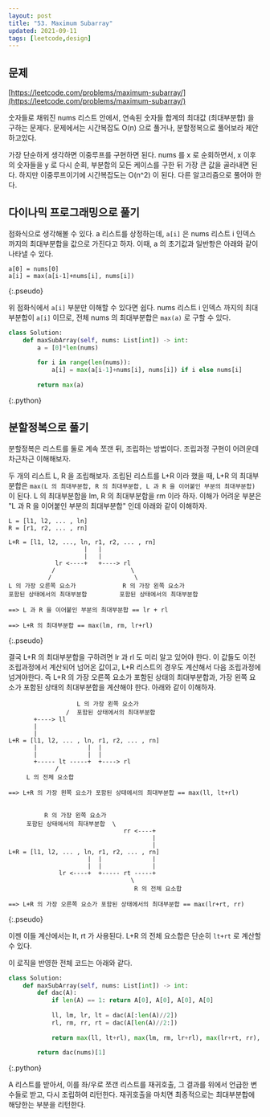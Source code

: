 ```yaml
---
layout: post
title: "53. Maximum Subarray"
updated: 2021-09-11
tags: [leetcode,design]
---
```


## 문제

[https://leetcode.com/problems/maximum-subarray/](https://leetcode.com/problems/maximum-subarray/)

숫자들로 채워진 nums 리스트 안에서, 연속된 숫자들 합계의 최대값 (최대부분합) 을 구하는 문제다. 문제에서는 시간복잡도 O(n) 으로 풀거나, 분할정복으로 풀어보라 제안하고있다.

가장 단순하게 생각하면 이중루프를 구현하면 된다. nums 를 x 로 순회하면서, x 이후의 숫자들을 y 로 다시 순회, 부분합의 모든 케이스를 구한 뒤 가장 큰 값을 골라내면 된다. 하지만 이중루프이기에 시간복잡도는 O(n^2) 이 된다. 다른 알고리즘으로 풀어야 한다.

## 다이나믹 프로그래밍으로 풀기

점화식으로 생각해볼 수 있다. a 리스트를 상정하는데, `a[i]` 은 nums 리스트 i 인덱스까지의 최대부분합을 값으로 가진다고 하자. 이때, a 의 초기값과 일반항은 아래와 같이 나타낼 수 있다.

```plaintext
a[0] = nums[0]
a[i] = max(a[i-1]+nums[i], nums[i])
```
{:.pseudo}

위 점화식에서 `a[i]` 부분만 이해할 수 있다면 쉽다. nums 리스트 i 인덱스 까지의 최대부분합이 `a[i]` 이므로, 전체 nums 의 최대부분합은 `max(a)` 로 구할 수 있다.

```python
class Solution:
    def maxSubArray(self, nums: List[int]) -> int:
        a = [0]*len(nums)
        
        for i in range(len(nums)):
            a[i] = max(a[i-1]+nums[i], nums[i]) if i else nums[i]
            
        return max(a)
```
{:.python}

## 분할정복으로 풀기

분할정복은 리스트를 둘로 계속 쪼갠 뒤, 조립하는 방법이다. 조립과정 구현이 어려운데 차근차근 이해해보자. 

두 개의 리스트 L, R 을 조립해보자. 조립된 리스트를 L+R 이라 했을 때, L+R 의 최대부분합은 `max(L 의 최대부분합, R 의 최대부분합, L 과 R 을 이어붙인 부분의 최대부분합)` 이 된다. L 의 최대부분합을 lm, R 의 최대부분합을 rm 이라 하자. 이해가 어려운 부분은 "L 과 R 을 이어붙인 부분의 최대부분합" 인데 아래와 같이 이해하자.

```plaintext
L = [l1, l2, ... , ln]
R = [r1, r2, ... , rn]

L+R = [l1, l2, ..., ln, r1, r2, ... , rn]
                     |   |
                     |   |
             lr <----+   +----> rl
            /                     \
           /                       \
L 의 가장 오른쪽 요소가             R 의 가장 왼쪽 요소가
포함된 상태에서의 최대부분합         포함된 상태에서의 최대부분합

==> L 과 R 을 이어붙인 부분의 최대부분합 == lr + rl

==> L+R 의 최대부분합 == max(lm, rm, lr+rl)
```
{:.pseudo}

결국 L+R 의 최대부분합을 구하려면 lr 과 rl 도 미리 알고 있어야 한다. 이 값들도 이전 조립과정에서 계산되어 넘어온 값이고, L+R 리스트의 경우도 계산해서 다음 조립과정에 넘겨야한다. 즉 L+R 의 가장 오른쪽 요소가 포함된 상태의 최대부분합과, 가장 왼쪽 요소가 포함된 상태의 최대부분합을 계산해야 한다. 아래와 같이 이해하자.

```plaintext
                   L 의 가장 왼쪽 요소가 
                /  포함된 상태에서의 최대부분합    
       +----> ll  
       |            
       |
L+R = [l1, l2, ... , ln, r1, r2, ... , rn]
       |              |  |    
       |              |  |
       +----- lt -----+  +----> rl
             /
     L 의 전체 요소합

==> L+R 의 가장 왼쪽 요소가 포함된 상태에서의 최대부분합 == max(ll, lt+rl)


          R 의 가장 왼쪽 요소가 
     포함된 상태에서의 최대부분합  \ 
                                rr <----+
                                        |
                                        |
L+R = [l1, l2, ... , ln, r1, r2, ... , rn]
                      |  |              |
                      |  |              |
              lr <----+  +----- rt -----+
                                  \
                                   R 의 전체 요소합

==> L+R 의 가장 오른쪽 요소가 포함된 상태에서의 최대부분합 == max(lr+rt, rr)
```
{:.pseudo}

이젠 이들 계산에서는 lt, rt 가 사용된다. L+R 의 전체 요소합은 단순히 `lt+rt` 로 계산할 수 있다.

이 로직을 반영한 전체 코드는 아래와 같다.

```python
class Solution:
    def maxSubArray(self, nums: List[int]) -> int:
        def dac(A):
            if len(A) == 1: return A[0], A[0], A[0], A[0]
            
            ll, lm, lr, lt = dac(A[:len(A)//2])
            rl, rm, rr, rt = dac(A[len(A)//2:])
            
            return max(ll, lt+rl), max(lm, rm, lr+rl), max(lr+rt, rr), lt+rt
        
        return dac(nums)[1]
```
{:.python}

A 리스트를 받아서, 이를 좌/우로 쪼갠 리스트를 재귀호출, 그 결과를 위에서 언급한 변수들로 받고, 다시 조립하여 리턴한다. 재귀호출을 마치면 최종적으로는 최대부분합에 해당한는 부분을 리턴한다.